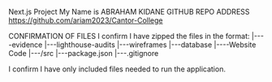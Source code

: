 Next.js Project
My Name is ABRAHAM KIDANE
GITHUB REPO ADDRESS
https://github.com/ariam2023/Cantor-College

CONFIRMATION OF FILES
I confirm I have zipped the files in the format: |----evidence |---lighthouse-audits |---wireframes |---database |----Website Code |---/src |---package.json |---.gitignore

I confirm I have only included files needed to run the application.
